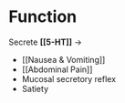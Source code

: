 # Function
Secrete **[[5-HT]]** ->
- [[Nausea & Vomiting]]
- [[Abdominal Pain]]
- Mucosal secretory reflex
- Satiety